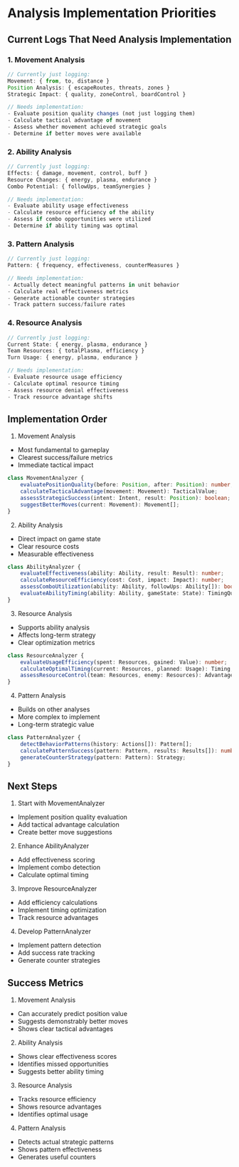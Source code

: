 # Analysis Implementation Priorities

## Current Logs That Need Analysis Implementation

### 1. Movement Analysis
```typescript
// Currently just logging:
Movement: { from, to, distance }
Position Analysis: { escapeRoutes, threats, zones }
Strategic Impact: { quality, zoneControl, boardControl }

// Needs implementation:
- Evaluate position quality changes (not just logging them)
- Calculate tactical advantage of movement
- Assess whether movement achieved strategic goals
- Determine if better moves were available
```

### 2. Ability Analysis
```typescript
// Currently just logging:
Effects: { damage, movement, control, buff }
Resource Changes: { energy, plasma, endurance }
Combo Potential: { followUps, teamSynergies }

// Needs implementation:
- Evaluate ability usage effectiveness
- Calculate resource efficiency of the ability
- Assess if combo opportunities were utilized
- Determine if ability timing was optimal
```

### 3. Pattern Analysis
```typescript
// Currently just logging:
Pattern: { frequency, effectiveness, counterMeasures }

// Needs implementation:
- Actually detect meaningful patterns in unit behavior
- Calculate real effectiveness metrics
- Generate actionable counter strategies
- Track pattern success/failure rates
```

### 4. Resource Analysis
```typescript
// Currently just logging:
Current State: { energy, plasma, endurance }
Team Resources: { totalPlasma, efficiency }
Turn Usage: { energy, plasma, endurance }

// Needs implementation:
- Evaluate resource usage efficiency
- Calculate optimal resource timing
- Assess resource denial effectiveness
- Track resource advantage shifts
```

## Implementation Order

1. Movement Analysis
- Most fundamental to gameplay
- Clearest success/failure metrics
- Immediate tactical impact
```typescript
class MovementAnalyzer {
    evaluatePositionQuality(before: Position, after: Position): number;
    calculateTacticalAdvantage(movement: Movement): TacticalValue;
    assessStrategicSuccess(intent: Intent, result: Position): boolean;
    suggestBetterMoves(current: Movement): Movement[];
}
```

2. Ability Analysis
- Direct impact on game state
- Clear resource costs
- Measurable effectiveness
```typescript
class AbilityAnalyzer {
    evaluateEffectiveness(ability: Ability, result: Result): number;
    calculateResourceEfficiency(cost: Cost, impact: Impact): number;
    assessComboUtilization(ability: Ability, followUps: Ability[]): boolean;
    evaluateAbilityTiming(ability: Ability, gameState: State): TimingQuality;
}
```

3. Resource Analysis
- Supports ability analysis
- Affects long-term strategy
- Clear optimization metrics
```typescript
class ResourceAnalyzer {
    evaluateUsageEfficiency(spent: Resources, gained: Value): number;
    calculateOptimalTiming(current: Resources, planned: Usage): Timing;
    assessResourceControl(team: Resources, enemy: Resources): Advantage;
}
```

4. Pattern Analysis
- Builds on other analyses
- More complex to implement
- Long-term strategic value
```typescript
class PatternAnalyzer {
    detectBehaviorPatterns(history: Actions[]): Pattern[];
    calculatePatternSuccess(pattern: Pattern, results: Results[]): number;
    generateCounterStrategy(pattern: Pattern): Strategy;
}
```

## Next Steps

1. Start with MovementAnalyzer
- Implement position quality evaluation
- Add tactical advantage calculation
- Create better move suggestions

2. Enhance AbilityAnalyzer
- Add effectiveness scoring
- Implement combo detection
- Calculate optimal timing

3. Improve ResourceAnalyzer
- Add efficiency calculations
- Implement timing optimization
- Track resource advantages

4. Develop PatternAnalyzer
- Implement pattern detection
- Add success rate tracking
- Generate counter strategies

## Success Metrics

1. Movement Analysis
- Can accurately predict position value
- Suggests demonstrably better moves
- Shows clear tactical advantages

2. Ability Analysis
- Shows clear effectiveness scores
- Identifies missed opportunities
- Suggests better ability timing

3. Resource Analysis
- Tracks resource efficiency
- Shows resource advantages
- Identifies optimal usage

4. Pattern Analysis
- Detects actual strategic patterns
- Shows pattern effectiveness
- Generates useful counters 